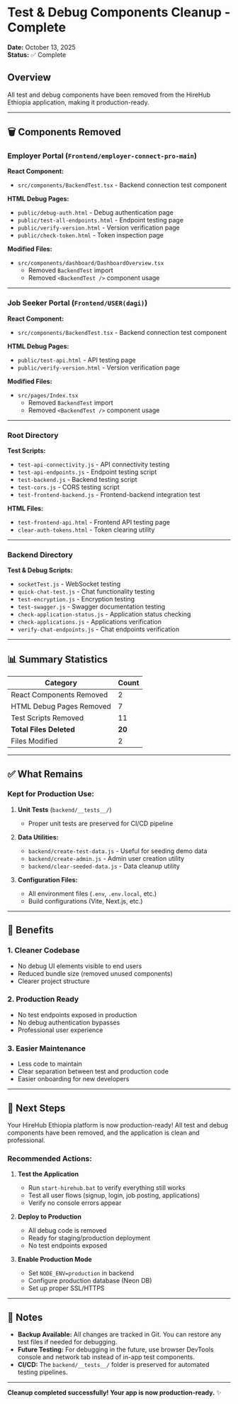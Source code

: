 # Test & Debug Components Cleanup - Complete

**Date:** October 13, 2025  
**Status:** ✅ Complete

## Overview

All test and debug components have been removed from the HireHub Ethiopia application, making it production-ready.

---

## 🗑️ Components Removed

### Employer Portal (`Frontend/employer-connect-pro-main`)

**React Component:**
- `src/components/BackendTest.tsx` - Backend connection test component

**HTML Debug Pages:**
- `public/debug-auth.html` - Debug authentication page
- `public/test-all-endpoints.html` - Endpoint testing page
- `public/verify-version.html` - Version verification page
- `public/check-token.html` - Token inspection page

**Modified Files:**
- `src/components/dashboard/DashboardOverview.tsx`
  - Removed `BackendTest` import
  - Removed `<BackendTest />` component usage

---

### Job Seeker Portal (`Frontend/USER(dagi)`)

**React Component:**
- `src/components/BackendTest.tsx` - Backend connection test component

**HTML Debug Pages:**
- `public/test-api.html` - API testing page
- `public/verify-version.html` - Version verification page

**Modified Files:**
- `src/pages/Index.tsx`
  - Removed `BackendTest` import
  - Removed `<BackendTest />` component usage

---

### Root Directory

**Test Scripts:**
- `test-api-connectivity.js` - API connectivity testing
- `test-api-endpoints.js` - Endpoint testing script
- `test-backend.js` - Backend testing script
- `test-cors.js` - CORS testing script
- `test-frontend-backend.js` - Frontend-backend integration test

**HTML Files:**
- `test-frontend-api.html` - Frontend API testing page
- `clear-auth-tokens.html` - Token clearing utility

---

### Backend Directory

**Test & Debug Scripts:**
- `socketTest.js` - WebSocket testing
- `quick-chat-test.js` - Chat functionality testing
- `test-encryption.js` - Encryption testing
- `test-swagger.js` - Swagger documentation testing
- `check-application-status.js` - Application status checking
- `check-applications.js` - Applications verification
- `verify-chat-endpoints.js` - Chat endpoints verification

---

## 📊 Summary Statistics

| Category | Count |
|----------|-------|
| React Components Removed | 2 |
| HTML Debug Pages Removed | 7 |
| Test Scripts Removed | 11 |
| **Total Files Deleted** | **20** |
| Files Modified | 2 |

---

## ✅ What Remains

### Kept for Production Use:

1. **Unit Tests** (`backend/__tests__/`)
   - Proper unit tests are preserved for CI/CD pipeline

2. **Data Utilities:**
   - `backend/create-test-data.js` - Useful for seeding demo data
   - `backend/create-admin.js` - Admin user creation utility
   - `backend/clear-seeded-data.js` - Data cleanup utility

3. **Configuration Files:**
   - All environment files (`.env`, `.env.local`, etc.)
   - Build configurations (Vite, Next.js, etc.)

---

## 🎯 Benefits

### 1. **Cleaner Codebase**
- No debug UI elements visible to end users
- Reduced bundle size (removed unused components)
- Clearer project structure

### 2. **Production Ready**
- No test endpoints exposed in production
- No debug authentication bypasses
- Professional user experience

### 3. **Easier Maintenance**
- Less code to maintain
- Clear separation between test and production code
- Easier onboarding for new developers

---

## 🚀 Next Steps

Your HireHub Ethiopia platform is now production-ready! All test and debug components have been removed, and the application is clean and professional.

### Recommended Actions:

1. **Test the Application**
   - Run `start-hirehub.bat` to verify everything still works
   - Test all user flows (signup, login, job posting, applications)
   - Verify no console errors appear

2. **Deploy to Production**
   - All debug code is removed
   - Ready for staging/production deployment
   - No test endpoints exposed

3. **Enable Production Mode**
   - Set `NODE_ENV=production` in backend
   - Configure production database (Neon DB)
   - Set up proper SSL/HTTPS

---

## 📝 Notes

- **Backup Available:** All changes are tracked in Git. You can restore any test files if needed for debugging.
- **Future Testing:** For debugging in the future, use browser DevTools console and network tab instead of in-app test components.
- **CI/CD:** The `backend/__tests__/` folder is preserved for automated testing pipelines.

---

**Cleanup completed successfully! Your app is now production-ready.** ✨

